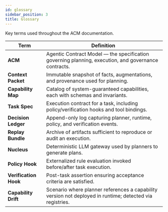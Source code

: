 ```yaml
---
id: glossary
sidebar_position: 3
title: Glossary
---
```


Key terms used throughout the ACM documentation.

| Term | Definition |
| --- | --- |
| **ACM** | Agentic Contract Model — the specification governing planning, execution, and governance contracts. |
| **Context Packet** | Immutable snapshot of facts, augmentations, and provenance used for planning. |
| **Capability Map** | Catalog of system-guaranteed capabilities, each with schemas and invariants. |
| **Task Spec** | Execution contract for a task, including policy/verification hooks and tool bindings. |
| **Decision Ledger** | Append-only log capturing planner, runtime, policy, and verification events. |
| **Replay Bundle** | Archive of artifacts sufficient to reproduce or audit an execution. |
| **Nucleus** | Deterministic LLM gateway used by planners to generate plans. |
| **Policy Hook** | Externalized rule evaluation invoked before/after task execution. |
| **Verification Hook** | Post-task assertion ensuring acceptance criteria are satisfied. |
| **Capability Drift** | Scenario where planner references a capability version not deployed in runtime; detected via registries. |
